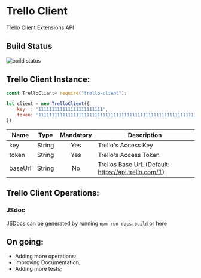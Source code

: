 # Trello Client

Trello Client Extensions API 

## Build Status
![build status](https://api.travis-ci.org/telegraph/trello-client.svg?branch=master "Build Status")

## Trello Client Instance: 

```javascript
const TrelloClient= require("trello-client");

let client = new TrelloClient({
    key  : '111111111111111111111111',
    token: '111111111111111111111111111111111111111111111111111111111111111111111111'
})
```

| Name    | Type   | Mandatory | Description                                           |
|---------|:------:|:---------:|-------------------------------------------------------|
| key     | String | Yes       | Trello's Access Key                                   |
| token   | String | Yes       | Trello's Access Token                                 | 
| baseUrl | String | No        | Trellos Base Url. (Default: https://api.trello.com/1) |


## Trello Client Operations: 

### JSdoc

JSDocs can be generated by running ```npm run docs:build``` or [here](/api.md)

## On going:
 - Adding more operations;
 - Improving Documentation;
 - Adding more tests;
